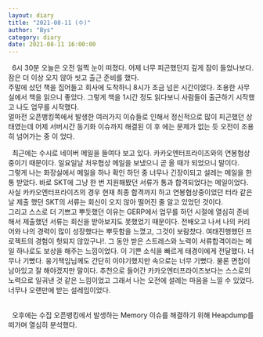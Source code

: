```yaml
---
layout: diary
title: "2021-08-11 (수)"
author: "Bys"
category: diary
date: 2021-08-11 16:00:00
---
```


&nbsp; 6시 30분 오늘은 오전 일찍 눈이 떠졌다. 어제 너무 피곤했던지 깊게 잠이 들었나보다. 잠은 더 이상 오지 않아 씻고 출근 준비를 했다.  
주말에 샀던 책을 집어들고 회사에 도착하니 8시가 조금 넘은 시간이었다. 조용한 사무실에서 책을 읽으니 좋았다. 그렇게 책을 1시간 정도 읽다보니 사람들이 출근하기 시작했고 나도 업무를 시작했다.  
얼마전 오픈뱅킹쪽에서 발생한 여러가지 이슈들로 인해서 정신적으로 많이 피곤했던 상태였는데 어제 서버시간 동기화 이슈까지 해결된 이 후 에는 문제가 없는 듯 오전이 조용히 넘어가는 중 이 었다. 
<br>

&nbsp; 최근에는 수시로 네이버 메일을 들여다 보고 있다. 카카오엔터프라이즈와의 연봉협상중이기 때문이다. 일요일날 처우협상 메일을 보냈으니 곧 올 때가 되었으니 말이다.  
그렇게 나는 화장실에서 메일을 하나 확인 하던 중 너무나 긴장이되고 설레는 메일을 한 통 받았다.  바로 SKT에 그냥 한 번 지원해봤던 서류가 통과 합격되었다는 메일이었다.  
사실 카카오엔터프라이즈의 경우 현재 최종 합격까지 하고 연봉협상중이었던 터라 같은 날 제출 했던 SKT의 서류는 회신이 오지 않아 떨어진 줄 알고 있었던 것이다.  
그리고 스스로 더 기쁘고 뿌듯했던 이유는 GERP에서 업무를 하던 시절에 열심히 준비해서 제출했던 서류는 회신을 받아보지도 못했었기 때문이다. 전배오고 나서 나의 커리어와 나의 경력이 많이 성장했다는 뿌듯함을 느꼈고, 그것이 보람찼다. 여태진행했던 프로젝트의 경험이 헛되지 않았구나!. 그 동안 받은 스트레스와 노력이 서류합격이라는 메일 하나로도 보상을 해주는 느낌이었다. 이 기쁜 소식을 빠르게 태경이에게 전달했다. 너무나 기뻤다. 웅기책임님께도 간단히 이야기했지만 속으로는 너무 기뻤다. 물론 면접이 남아있고 잘 해야겠지만 말이다. 추천으로 들어간 카카오엔터프라이즈보다는 스스로의 노력으로 일궈낸 것 같은 느낌이었고 그래서 나는 오전에 설레는 마음을 느낄 수 있었다. 너무나 오랜만에 받는 설레임이었다.  
<br>

&nbsp;
오후에는 수집 오픈뱅킹에서 발생하는 Memory 이슈를 해결하기 위해 Heapdump를 떠가며 열심히 분석했다.  
